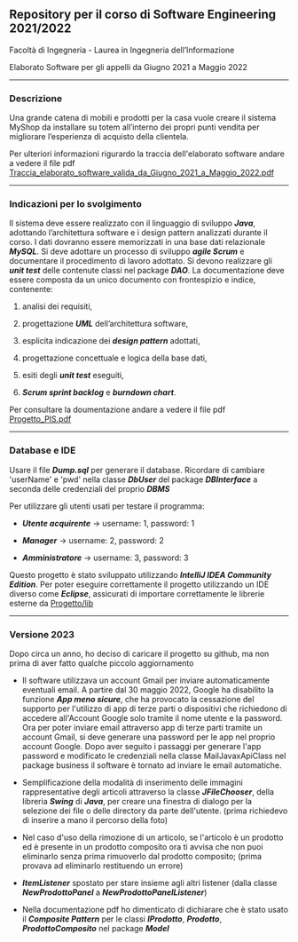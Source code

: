 
## Repository per il corso di Software Engineering 2021/2022

 Facoltà di Ingegneria - Laurea in Ingegneria dell’Informazione

 Elaborato Software per gli appelli da Giugno 2021 a Maggio 2022

---------------------------------------------------------------------------------------------------

### Descrizione


Una grande catena di mobili e prodotti per la casa vuole creare il sistema MyShop da installare su totem all’interno dei propri
punti vendita per migliorare l’esperienza di acquisto della clientela.


Per ulteriori informazioni rigurardo la traccia dell'elaborato software andare a vedere il file pdf [Traccia_elaborato_software_valida_da_Giugno_2021_a_Maggio_2022.pdf](Traccia_elaborato_software_valida_da_Giugno_2021_a_Maggio_2022.pdf)


---------------------------------------------------------------------------------------------------

### Indicazioni per lo svolgimento

Il sistema deve essere realizzato con il linguaggio di sviluppo ***Java***, adottando l’architettura software e i design pattern
analizzati durante il corso. I dati dovranno essere memorizzati in una base dati relazionale ***MySQL***. Si deve adottare un
processo di sviluppo ***agile Scrum*** e documentare il procedimento di lavoro adottato. Si devono realizzare gli ***unit test*** delle
contenute classi nel package ***DAO***.
La documentazione deve essere
composta da un unico documento con frontespizio e indice, contenente: 

1. analisi dei requisiti,

2. progettazione ***UML*** dell’architettura software, 

3. esplicita indicazione dei ***design pattern*** adottati, 

4. progettazione concettuale e logica della base dati, 

5. esiti degli ***unit test*** eseguiti, 

6. ***Scrum sprint backlog*** e ***burndown chart***.

Per consultare la doumentazione andare a vedere il file pdf [Progetto_PIS.pdf](Progetto_PIS.pdf)


--------------------------------------------------------------------------------------------------


### Database e IDE

Usare il file ***Dump.sql*** per generare il database.
Ricordare di cambiare 'userName' e 'pwd' nella classe ***DbUser*** del package ***DBInterface*** a seconda delle credenziali del proprio ***DBMS***


Per utilizzare gli utenti usati per testare il programma:

* ***Utente acquirente*** -> username: 1, password: 1

* ***Manager*** -> username: 2, password: 2

* ***Amministratore*** -> username: 3, password: 3

Questo progetto è stato sviluppato utilizzando ***IntelliJ IDEA Community Edition***. Per poter eseguire correttamente il progetto utilizzando un IDE diverso come ***Eclipse***, assicurati di importare correttamente le librerie esterne da [Progetto/lib](Progetto/lib)

--------------------------------------------------------------------------------------------------

###  Versione 2023

Dopo circa un anno, ho deciso di caricare il progetto su github, ma non prima di aver fatto qualche piccolo aggiornamento


*	Il software utilizzava un account Gmail per inviare automaticamente eventuali email. A partire dal 30 maggio 2022, Google ha disabilito la funzione ***App meno sicure***, che ha provocato la cessazione 
	del supporto per l'utilizzo di app di terze parti o dispositivi che richiedono di accedere all'Account Google 
	solo tramite il nome utente e la password. Ora per poter inviare email attraverso app di terze parti tramite un 
	account Gmail, si deve generare una password per le app nel proprio account Google.
	Dopo aver seguito i passaggi per generare l'app password e modificato le credenziali nella classe MailJavaxApiClass 
	nel package business il software è tornato ad inviare le email automatiche.


*	Semplificazione della modalità di inserimento delle immagini rappresentative degli articoli attraverso 
	la classe ***JFileChooser***, della libreria ***Swing*** di ***Java***, per creare una finestra di dialogo per la selezione dei file o delle directory da parte dell'utente.
	(prima richiedevo di inserire a mano il percorso della foto)


*	Nel caso d'uso della rimozione di un articolo, se l'articolo è un prodotto ed è presente in un prodotto composito
	ora ti avvisa che non puoi eliminarlo senza prima rimuoverlo dal prodotto composito;
	(prima provava ad eliminarlo restituendo un errore)

	

*	***ItemListener*** spostato per stare insieme agli altri listener (dalla classe 
	***NewProdottoPanel*** a ***NewProdottoPanelListener***)


*	Nella documentazione pdf ho dimenticato di dichiarare che è stato usato il ***Composite Pattern*** per le classi
	***IProdotto***, ***Prodotto***, ***ProdottoComposito*** nel package ***Model***



